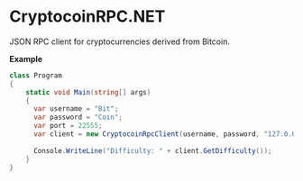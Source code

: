 CryptocoinRPC.NET
=================

JSON RPC client for cryptocurrencies derived from Bitcoin.

__Example__
```C#
class Program
{
	static void Main(string[] args)
	{
	  var username = "Bit";
	  var password = "Coin";
	  var port = 22555;
	  var client = new CryptocoinRpcClient(username, password, "127.0.0.1:" + port);
	  
	  Console.WriteLine("Difficulty: " + client.GetDifficulty());
	}
}
```
